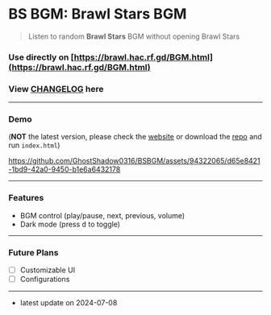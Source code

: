 <!-- README.md -->

# BS BGM: Brawl Stars BGM

> Listen to random **Brawl Stars** BGM without opening Brawl Stars

### Use directly on [https://brawl.hac.rf.gd/BGM.html](https://brawl.hac.rf.gd/BGM.html)

### View [CHANGELOG](https://github.com/GhostShadow0316/BSBGM/blob/master/CHANGELOG.md) here

---

### Demo

(**NOT** the latest version, please check the [website](https://brawl.hac.rf.gd/BGM.html)
or download the [repo](https://github.com/GhostShadow0316/BSBGM) and run `index.html`)

https://github.com/GhostShadow0316/BSBGM/assets/94322065/d65e8421-1bd9-42a0-9450-b1e6a6432178

---

### Features

- BGM control (play/pause, next, previous, volume)
- Dark mode (press <kbd>d</kbd> to toggle)

---

### Future Plans

- [ ] Customizable UI
- [ ] Configurations

---

- latest update on 2024-07-08
